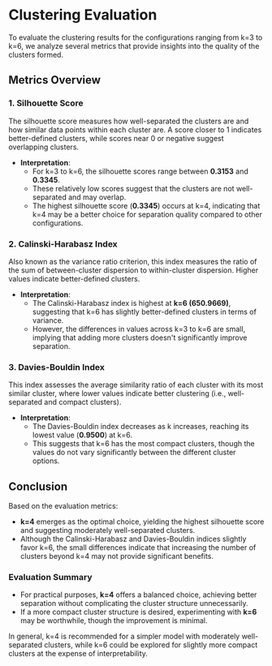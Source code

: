 # Clustering Evaluation

To evaluate the clustering results for the configurations ranging from k=3 to k=6, we analyze several metrics that provide insights into the quality of the clusters formed.

## Metrics Overview

### 1. Silhouette Score
The silhouette score measures how well-separated the clusters are and how similar data points within each cluster are. A score closer to 1 indicates better-defined clusters, while scores near 0 or negative suggest overlapping clusters.

- **Interpretation**: 
  - For k=3 to k=6, the silhouette scores range between **0.3153** and **0.3345**. 
  - These relatively low scores suggest that the clusters are not well-separated and may overlap.
  - The highest silhouette score (**0.3345**) occurs at k=4, indicating that k=4 may be a better choice for separation quality compared to other configurations.

### 2. Calinski-Harabasz Index
Also known as the variance ratio criterion, this index measures the ratio of the sum of between-cluster dispersion to within-cluster dispersion. Higher values indicate better-defined clusters.

- **Interpretation**:
  - The Calinski-Harabasz index is highest at **k=6 (650.9669)**, suggesting that k=6 has slightly better-defined clusters in terms of variance.
  - However, the differences in values across k=3 to k=6 are small, implying that adding more clusters doesn't significantly improve separation.

### 3. Davies-Bouldin Index
This index assesses the average similarity ratio of each cluster with its most similar cluster, where lower values indicate better clustering (i.e., well-separated and compact clusters).

- **Interpretation**:
  - The Davies-Bouldin index decreases as k increases, reaching its lowest value (**0.9500**) at k=6. 
  - This suggests that k=6 has the most compact clusters, though the values do not vary significantly between the different cluster options.

## Conclusion

Based on the evaluation metrics:
- **k=4** emerges as the optimal choice, yielding the highest silhouette score and suggesting moderately well-separated clusters. 
- Although the Calinski-Harabasz and Davies-Bouldin indices slightly favor k=6, the small differences indicate that increasing the number of clusters beyond k=4 may not provide significant benefits.

### Evaluation Summary
- For practical purposes, **k=4** offers a balanced choice, achieving better separation without complicating the cluster structure unnecessarily.
- If a more compact cluster structure is desired, experimenting with **k=6** may be worthwhile, though the improvement is minimal.
  
In general, k=4 is recommended for a simpler model with moderately well-separated clusters, while k=6 could be explored for slightly more compact clusters at the expense of interpretability.

